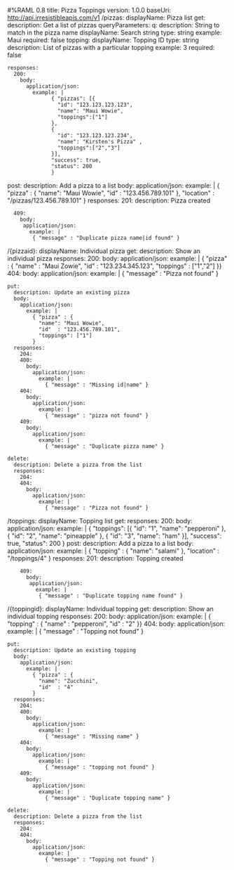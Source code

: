 #%RAML 0.8
title: Pizza Toppings
version: 1.0.0
baseUri: http://api.irresistibleapis.com/v1
/pizzas:
  displayName: Pizza list
  get:
    description: Get a list of pizzas
    queryParameters:
      q:
        description: String to match in the pizza name
        displayName: Search string
        type: string
        example: Maui
        required: false
      topping:
        displayName: Topping ID
        type: string
        description: List of pizzas with a particular topping
        example: 3
        required: false
        
    responses:
      200:
        body:
          application/json:
            example: |
                  { "pizzas": [{
                    "id": "123.123.123.123",
                    "name": "Maui Wowie",
                    "toppings":["1"] 
                  },
                  { 
                    "id": "123.123.123.234",
                    "name": "Kirsten's Pizza" ,
                    "toppings":["2","3"]
                  }],
                  "success": true,
                  "status": 200 
                  }


  post:
    description: Add a pizza to a list
    body:
      application/json:
        example: |
          { "pizza" : {
            "name": "Maui Wowie",
            "id"  : "123.456.789.101"
          },
          "location" : "/pizzas/123.456.789.101"
          }
    responses:
      201:
        description: Pizza created
          
      409:
        body:
         application/json:
           example: |
            { "message" : "Duplicate pizza name|id found" }


  /{pizzaid}:
    displayName: Individual pizza
    get:
      description: Show an individual pizza
      responses:
        200:
          body:
           application/json:
              example: |
                { "pizza" : {
                  "name" : "Maui Zowie",
                  "id"  : "123.234.345.123",
                  "toppings" : ["1","2"]
                }}
        404:
          body:
           application/json:
            example: |
              { "message" : "Pizza not found" }

    put:
      description: Update an existing pizza
      body:
        application/json:
          example: |
            { "pizza" : {
              "name": "Maui Wowie",
              "id"  : "123.456.789.101",
              "toppings": ["1"]
            }
      responses:
        204:
        400:
          body:
            application/json:
              example: |
                { "message" : "Missing id|name" }                
        404:
          body:
            application/json:
              example: |
                { "message" : "pizza not found" }
        409:
          body:
            application/json:
              example: |
                { "message" : "Duplicate pizza name" }
        
    delete:
      description: Delete a pizza from the list
      responses:
        204:
        404:
          body:
            application/json:
              example: |
                { "message" : "Pizza not found" }
              
/toppings:
    displayName: Topping list
    get:
      responses:
        200:
          body:
            application/json:
              example: |
                  { "toppings": [{
                    "id": "1",
                    "name": "pepperoni" 
                  },
                  { 
                    "id": "2",
                    "name": "pineapple" 
                  },
                  { 
                    "id": "3",
                    "name": "ham" 
                  }],
                  "success": true,
                  "status": 200 
                  }
    post:
      description: Add a pizza to a list
      body:
        application/json:
          example: |
            { "topping" : {
              "name": "salami"
              },
            "location" : "/toppings/4"
            }
      responses:
        201:
          description: Topping created
          
        409:
          body:
           application/json:
             example: |
              { "message" : "Duplicate topping name found" }    
/{toppingid}:
    displayName: Individual topping
    get:
      description: Show an individual topping
      responses:
        200:
          body:
           application/json:
              example: |
                { "topping" : {
                  "name" : "pepperoni",
                  "id"  : "2"
                }}
        404:
          body:
           application/json:
            example: |
              { "message" : "Topping not found" }

    put:
      description: Update an existing topping
      body:
        application/json:
          example: |
            { "pizza" : {
              "name": "Zucchini",
              "id"  : "4"
            }
      responses:
        204:
        400:
          body:
            application/json:
              example: |
                { "message" : "Missing name" }                
        404:
          body:
            application/json:
              example: |
                { "message" : "topping not found" }
        409:
          body:
            application/json:
              example: |
                { "message" : "Duplicate topping name" }
        
    delete:
      description: Delete a pizza from the list
      responses:
        204:
        404:
          body:
            application/json:
              example: |
                { "message" : "Topping not found" }
